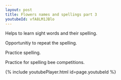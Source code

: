 ```yaml
---
layout: post
title: Flowers names and spellings part 3
youtubeId: vfA8LM1JBlo
---
```

 
 
Helps to learn sight words and their spelling.

Opportunitiy to repeat the spelling. 

Practice spelling. 
 
Practice for spelling bee competitions. 
 
{% include youtubePlayer.html id=page.youtubeId %}
 
 
